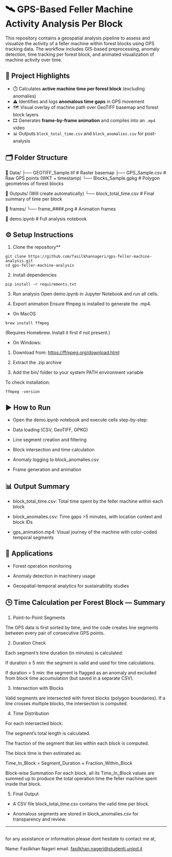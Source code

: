 # 🛰️ GPS-Based Feller Machine Activity Analysis Per Block

This repository contains a geospatial analysis pipeline to assess and visualize the activity of a feller machine within forest blocks using GPS tracking data. The workflow includes GIS-based preprocessing, anomaly detection, time tracking per forest block, and animated visualization of machine activity over time.

## 📌 Project Highlights

- ⏱️ Calculates **active machine time per forest block** (excluding anomalies)
- ⚠️ Identifies and logs **anomalous time gaps** in GPS movement
- 🗺️ Visual overlay of machine path over GeoTIFF basemap and forest block layers
- 🎞️ Generates **frame-by-frame animation** and compiles into an `.mp4` video
- 📊 Outputs `block_total_time.csv` and `block_anomalies.csv` for post-analysis

## 🗂️ Folder Structure

📁 Data/
├── GEOTIFF_Sample.tif # Raster basemap
├── GPS_Sample.csv # Raw GPS points (WKT + timestamp)
└── Blocks_Sample.gpkg # Polygon geometries of forest blocks

📁 Outputs/ (Will create automatically)
└── block_total_time.csv # Final summary of time per block

📁 frames/
└── frame_####.png # Animation frames

📄 demo.ipynb # Full analysis notebook

## ⚙️ Setup Instructions

1. Clone the repository**  
```
git clone https://github.com/fasilkhannageri/gps-feller-machine-analysis.git
cd gps-feller-machine-analysis
```

2. Install dependencies
```
pip install -r requirements.txt
```
3. Run analysis
Open demo.ipynb in Jupyter Notebook and run all cells.

4. Export animation
Ensure ffmpeg is installed to generate the .mp4.

- On MacOS
```
brew install ffmpeg
```
(Requires Homebrew. Install it first if not present.)

- On Windows:

1. Download from: https://ffmpeg.org/download.html

2. Extract the .zip archive

3. Add the bin/ folder to your system PATH environment variable

To check installation:
```
ffmpeg -version
```
## ▶️ How to Run

- Open the demo.ipynb notebook and execute cells step-by-step:

- Data loading (CSV, GeoTIFF, GPKG)

- Line segment creation and filtering

- Block intersection and time calculation

- Anomaly logging to block_anomalies.csv

- Frame generation and animation



## 📊 Output Summary

- block_total_time.csv: Total time spent by the feller machine within each block

- block_anomalies.csv: Time gaps >5 minutes, with location context and block IDs

- gps_animation.mp4: Visual journey of the machine with color-coded temporal segments

## 🧠 Applications

- Forest operation monitoring

- Anomaly detection in machinery usage

- Geospatial-temporal analytics for sustainability studies

## 🕒 Time Calculation per Forest Block — Summary

1. Point-to-Point Segments

The GPS data is first sorted by time, and the code creates line segments between every pair of consecutive GPS points.

2. Duration Check

Each segment’s time duration (in minutes) is calculated:

If duration ≤ 5 min: the segment is valid and used for time calculations.

If duration > 5 min: the segment is flagged as an anomaly and excluded from block time accumulation (but saved in a separate CSV).

3. Intersection with Blocks

Valid segments are intersected with forest blocks (polygon boundaries). If a line crosses multiple blocks, the intersection is computed.

4. Time Distribution

For each intersected block:

The segment’s total length is calculated.

The fraction of the segment that lies within each block is computed.


The block time is then estimated as:

Time_In_Block = Segment_Duration × Fraction_Within_Block

Block-wise Summation
For each block, all its Time_In_Block values are summed up to produce the total operation time the feller machine spent inside that block.


5. Final Output

- A CSV file block_total_time.csv contains the valid time per block.

- Anomalous segments are stored in block_anomalies.csv for transparency and review.
---

## 
for any assistance or information please dont hesitate to contact me at,

Name: Fasilkhan Nageri
email. fasilkhan.nageri@studenti.unipd.it








